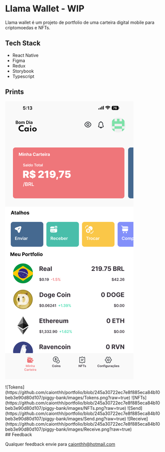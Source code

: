 
# Llama Wallet - WIP

Llama wallet é um projeto de portfolio de uma carteira digital mobile para criptomoedas e NFTs.

## Tech Stack

- React Native
- Figma
- Redux
- Storybook
- Typescript


## Prints

![Home](https://github.com/caionthh/portfolio/blob/9237e74503c35c3d1d44b523bd2cf50ac623eb2d/piggy-bank/images/Home.png?raw=true)

<div style="flex-direction: row; ">
![Tokens](https://github.com/caionthh/portfolio/blob/245a30722ec7e8f885eca84b10beb3e90d80d107/piggy-bank/images/Tokens.png?raw=true)
![NFTs](https://github.com/caionthh/portfolio/blob/245a30722ec7e8f885eca84b10beb3e90d80d107/piggy-bank/images/NFTs.png?raw=true)
![Send](https://github.com/caionthh/portfolio/blob/245a30722ec7e8f885eca84b10beb3e90d80d107/piggy-bank/images/Send.png?raw=true)
![Receive](https://github.com/caionthh/portfolio/blob/245a30722ec7e8f885eca84b10beb3e90d80d107/piggy-bank/images/Receive.png?raw=true)
</div>
## Feedback

Qualquer feedback envie para caionthh@hotmail.com

